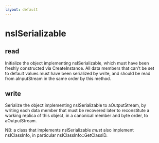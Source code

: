 ```yaml
---
layout: default
---
```


# nsISerializable #

## read ##

Initialize the object implementing nsISerializable, which must have
been freshly constructed via CreateInstance.  All data members that
can't be set to default values must have been serialized by write,
and should be read from aInputStream in the same order by this method.


## write ##

Serialize the object implementing nsISerializable to aOutputStream, by
writing each data member that must be recovered later to reconstitute
a working replica of this object, in a canonical member and byte order,
to aOutputStream.

NB: a class that implements nsISerializable *must* also implement
nsIClassInfo, in particular nsIClassInfo::GetClassID.

